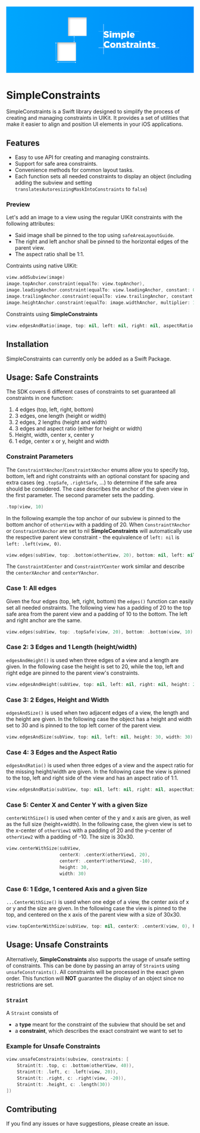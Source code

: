 <p align="center">
    <img src="simple_constraints.png" width="1000" alt="SimpleConstraints"/>
</p>

# SimpleConstraints

SimpleConstraints is a Swift library designed to simplify the process of creating and managing constraints in UIKit. It provides a set of utilities that make it easier to align and position UI elements in your iOS applications.

## Features

- Easy to use API for creating and managing constraints.
- Support for safe area constraints.
- Convenience methods for common layout tasks.
- Each function sets all needed constraints to display an object (including adding the subview and setting `translatesAutoresizingMaskIntoConstraints` to `false`)

### Preview

Let's add an image to a view using the regular UIKit constraints with the following attributes:
- Said image shall be pinned to the top using `safeAreaLayoutGuide`.
- The right and left anchor shall be pinned to the horizontal edges of the parent view.
- The aspect ratio shall be 1:1.

Contraints using native UIKit:
```swift
view.addSubview(image)
image.topAnchor.constraint(equalTo: view.topAnchor),
image.leadingAnchor.constraint(equalTo: view.leadingAnchor, constant: 0),
image.trailingAnchor.constraint(equalTo: view.trailingAnchor, constant: 0),
image.heightAnchor.constraint(equalTo: image.widthAnchor, multiplier: 1/1)
```
Constraints using **SimpleConstraints**
```swift
view.edgesAndRatio(image, top: nil, left: nil, right: nil, aspectRatio: 1)
```

## Installation

SimpleConstraints can currently only be added as a Swift Package.

## Usage: Safe Constraints

The SDK covers 6 different cases of constraints to set guaranteed all constraints in one function:
1. 4 edges (top, left, right, bottom)
2. 3 edges, one length (height or width)
3. 2 edges, 2 lengths (height and width)
4. 3 edges and aspect ratio (either for height or width)
5. Height, width, center x, center y
6. 1 edge, center x or y, height and width

### Constraint Parameters

The `ConstraintYAnchor`/`ConstraintXAnchor` enums allow you to specify top, bottom, left and right constraints with an optional constant for spacing and extra cases (eg `.topSafe`, `.rightSafe`, ...) to determine if the safe area should be considered. The case describes the anchor of the given view in the first parameter. The second parameter sets the padding.
```swift
.top(view, 10)
```
In  the following example the top anchor of our subview is pinned to the bottom anchor of `otherView` with a padding of 20. When `ConstraintYAnchor` or `ConstraintXAnchor` are set to nil **SimpleConstraints** will automatically use the respective parent view constraint - the equivalence of `left: nil` is `left: .left(view, 0)`.
```swift
view.edges(subView, top: .bottom(otherView, 20), bottom: nil, left: nil, right: nil)
```

The `ConstraintXCenter` and `ConstraintYCenter` work similar and describe the `centerXAnchor` and `centerYAnchor`.

### Case 1: All edges

Given the four edges (top, left, right, bottom) the `edges()` function can easily set all needed onstraints. The following view has a padding of 20 to the top safe area from the parent view and a padding of 10 to the bottom. The left and right anchor are the same.
```swift
view.edges(subView, top: .topSafe(view, 20), bottom: .bottom(view, 10), left: nil, right: nil)
```

### Case 2: 3 Edges and 1 Length (height/width)

`edgesAndHeight()` is used when three edges of a view and a length are given. In the following case the height is set to 20, while the top, left and right edge are pinned to the parent view's constraints.
```swift
view.edgesAndHeight(subView, top: nil, left: nil, right: nil, height: 20)
```

### Case 3: 2 Edges, Height and Width

`edgesAndSize()` is used when two adjacent edges of a view, the length and the height are given. In the following case the object has a height and width set to 30 and is pinned to the top left corner of the parent view.
```swift
view.edgesAndSize(subView, top: nil, left: nil, height: 30, width: 30)
```

### Case 4: 3 Edges and the Aspect Ratio

`edgesAndRatio()` is used when three edges of a view and the aspect ratio for the missing height/width are given. In the following case the view is pinned to the top, left and right side of the view and has an aspect ratio of 1:1.
```swift
view.edgesAndRatio(subView, top: nil, left: nil, right: nil, aspectRatio: 1)
```

### Case 5: Center X and Center Y with a given Size

`centerWithSize()` is used when center of the y and x axis are given, as well as the full size (height+width). In the following case, the given view is set to the x-center of `otherView1` with a padding of 20 and the y-center of `otherView2` with a padding of -10. The size is 30x30.
```swift
view.centerWithSize(subView, 
                    centerX: .centerX(otherView1, 20), 
                    centerY: .centerY(otherView2, -10),
                    height: 30, 
                    width: 30)
```

### Case 6: 1 Edge, 1 centered Axis and a given Size

`...CenterWithSize()` is used when one edge of a view, the center axis of x or y and the size are given. In the following case the view is pinned to the top, and centered on the x axis of the parent view with a size of 30x30.
```swift
view.topCenterWithSize(subView, top: nil, centerX: .centerX(view, 0), height: 30, width: 30)
```

## Usage: Unsafe Constraints

Alternatively, **SimpleConstraints** also supports the usage of unsafe setting of constraints. This can be done by passing an array of `Straint`s using `unsafeConstraints()`. All constraints will be processed in the exact given order. This function will **NOT** guarantee the display of an object since no restrictions are set.

### `Straint`

A `Straint` consists of 
- a **type** meant for the constraint of the subview that should be set and
- a **constraint**, which describes the exact constraint we want to set to

### Example for Unsafe Constraints

```swift
view.unsafeConstraints(subview, constraints: [
    Straint(t: .top, c: .bottom(otherView, 40)),
    Straint(t: .left, c: .left(view, 20)),
    Straint(t: .right, c: .right(view, -20)),
    Straint(t: .height, c: .length(30))
])
```

## Comtributing

If you find any issues or have suggestions, please create an issue.
